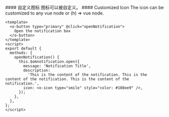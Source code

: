 <cn>
#### 自定义图标
图标可以被自定义。
</cn>

<us>
#### Customized Icon
The icon can be customized to any vue node or (h) => vue node.
</us>

```vue
<template>
  <o-button type="primary" @click="openNotification">
    Open the notification box
  </o-button>
</template>
<script>
export default {
  methods: {
    openNotification() {
      this.$omnotification.open({
        message: 'Notification Title',
        description:
          'This is the content of the notification. This is the content of the notification. This is the content of the notification.',
        icon: <o-icon type="smile" style="color: #108ee9" />,
      });
    },
  },
};
</script>
```
